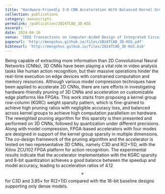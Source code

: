 ```yaml
---
title: "Hardware-Friendly 3-D CNN Acceleration With Balanced Kernel Group Sparsity"
collection: publications
category: manuscripts
permalink: /publication/2024TCAD_3D-KGS
excerpt: ''
date: 2024-04-16
venue: 'IEEE Transactions on Computer-Aided Design of Integrated Circuits and Systems'
paperurl: 'http://mengshus.github.io/files/2024TCAD_3D-KGS.pdf'
bibtexurl: 'http://mengshus.github.io/files/2024TCAD_3D-KGS.bib'
---
```


Being capable of extracting more information than 2D Convolutional Neural Networks (CNNs), 3D CNNs have been playing a vital role in video analysis tasks like human action recognition, but their massive operations hinder the real-time execution on edge devices with constrained computation and memory resources. Although various model compression techniques have been applied to accelerate 2D CNNs, there are rare efforts in investigating hardware-friendly pruning of 3D CNNs and acceleration on customizable edge platforms like FPGAs. This work starts from proposing a kernel group row-column (KGRC) weight sparsity pattern, which is fine-grained to achieve high pruning ratios with negligible accuracy loss, and balanced across kernel groups to achieve high computation parallelism on hardware. The reweighted pruning algorithm for this sparsity is then presented and performed on 3D CNNs, followed by quantization under different precisions. Along with model compression, FPGA-based accelerators with four modes are designed in support of the kernel group sparsity in multiple dimensions. The co-design framework of the pruning algorithm and the accelerator is tested on two representative 3D CNNs, namely C3D and R(2+1)D, with the Xilinx ZCU102 FPGA platform for action recognition. The experimental results indicate that the accelerator implementation with the KGRC sparsity and 8-bit quantization achieves a good balance between the speedup and model accuracy, leading to acceleration ratios of 4.12$$\times$$ for C3D and 3.85$\times$ for R(2+1)D compared with the 16-bit baseline designs supporting only dense models.
